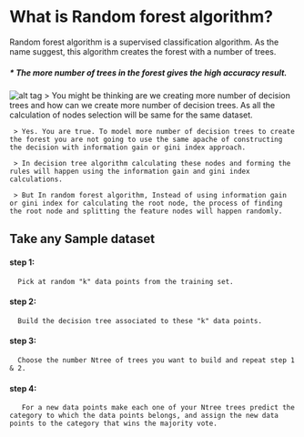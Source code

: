 # What is Random forest algorithm?

Random forest algorithm is a supervised classification algorithm. 
As the name suggest, this algorithm creates the forest with a number of trees.

##### * The more number of trees in the forest gives the high accuracy result.
![alt tag](http://url/to/img.png)
     > You might be thinking are we creating more number of decision trees and how can we create more number of decision trees. As all the calculation of nodes selection will be same for the same dataset.

     > Yes. You are true. To model more number of decision trees to create the forest you are not going to use the same apache of constructing the decision with information gain or gini index approach.

     > In decision tree algorithm calculating these nodes and forming the rules will happen using the information gain and gini index calculations.

     > But In random forest algorithm, Instead of using information gain or gini index for calculating the root node, the process of finding the root node and splitting the feature nodes will happen randomly.
## Take any Sample dataset
#### step 1:
      Pick at random "k" data points from the training set.
#### step 2:
      Build the decision tree associated to these "k" data points.
#### step 3:
      Choose the number Ntree of trees you want to build and repeat step 1 & 2.
#### step 4:
       For a new data points make each one of your Ntree trees predict the category to which the data points belongs, and assign the new data points to the category that wins the majority vote.




